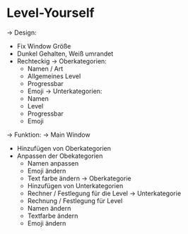 # Level-Yourself
-> Design:
  - Fix Window Größe
  - Dunkel Gehalten, Weiß umrandet
  - Rechteckig
  -> Oberkategorien:
    - Namen / Art
    - Allgemeines Level
    - Progressbar
    - Emoji
  -> Unterkategorien:
    - Namen
    - Level
    - Progressbar
    - Emoji

-> Funktion:
  -> Main Window
   - Hinzufügen von Oberkategorien
   - Anpassen der Obekategorien
       - Namen anpassen
       - Emoji ändern
       - Text farbe ändern
  -> Oberkategorie
       - Hinzufügen von Unterkategorien
       - Rechner / Festlegung für die Level
  -> Unterkategorie
       - Rechnung / Festlegung für Level
       - Namen ändern
       - Textfarbe ändern
       - Emoji ändern
